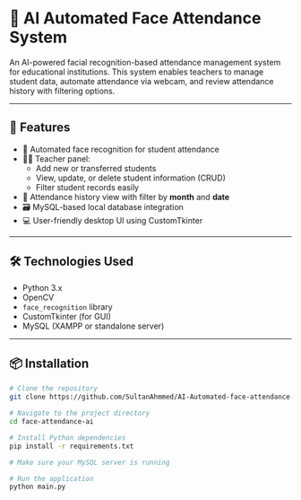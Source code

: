 # 🧠 AI Automated Face Attendance System

An AI-powered facial recognition-based attendance management system for educational institutions. This system enables teachers to manage student data, automate attendance via webcam, and review attendance history with filtering options.

---

## 🚀 Features

- 🎯 Automated face recognition for student attendance
- 🧑‍🏫 Teacher panel:
  - Add new or transferred students
  - View, update, or delete student information (CRUD)
  - Filter student records easily
- 📅 Attendance history view with filter by **month** and **date**
- 🗃️ MySQL-based local database integration
- 💻 User-friendly desktop UI using CustomTkinter

---

## 🛠️ Technologies Used

- Python 3.x
- OpenCV
- `face_recognition` library
- CustomTkinter (for GUI)
- MySQL (XAMPP or standalone server)

---

## 📦 Installation

```bash
# Clone the repository
git clone https://github.com/SultanAhmmed/AI-Automated-face-attendance.git

# Navigate to the project directory
cd face-attendance-ai

# Install Python dependencies
pip install -r requirements.txt

# Make sure your MySQL server is running

# Run the application
python main.py
